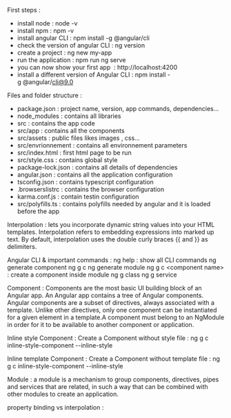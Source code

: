 First steps :
- install node : node -v
- install npm : npm -v
- install angular CLI : npm install -g @angular/cli 
- check the version of angular CLI : ng version
- create a project : ng new my-app
- run the application : npm run ng serve
- you can now show your first app  : http://localhost:4200
- install a different version of Angular CLI : npm install -g @angular/cli@9.0


Files and folder structure :
- package.json : project name, version, app commands, dependencies...
- node_modules : contains all libraries
- src : contains the app code
- src/app : contains all the components
- src/assets : public files likes images , css...
- src/envrionnement : contains all environnement parameters
- src/index.html : first html page to be run
- src/style.css : contains global style
- package-lock.json : contains all details of dependencies
- angular.json : contains all the application configuration
- tsconfig.json : contains typescript configuration
- .browserslistrc : contains the browser configuration
- karma.conf.js : contain testin configuration
- src/polyfills.ts : contains polyfills needed by angular and it is loaded before the app


Interpolation : lets you incorporate dynamic string values into your HTML templates.
Interpolation refers to embedding expressions into marked up text. By default, interpolation uses the double curly braces {{ and }} as delimiters.


Angular CLI & important commands :
ng help : show all CLI commands 
ng generate component <component name>
ng g c <component name>
ng generate module <module name>
ng g c <module name>\<component name> : create a component inside module
ng g class <class name>
ng g service <service name>


Component : Components are the most basic UI building block of an Angular app. An Angular app contains a tree of Angular components. Angular components are a subset of directives, always associated with a template. Unlike other directives, only one component can be instantiated for a given element in a template.A component must belong to an NgModule in order for it to be available to another component or application.

Inline style Component :
Create a Component without style file : ng g c inline-style-component --inline-style

Inline template Component :
Create a Component without template file : ng g c inline-style-component --inline-style

Module : a module is a mechanism to group components, directives, pipes and services that are related, in such a way that can be combined with other modules to create an application.

property binding vs interpolation :